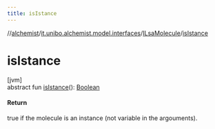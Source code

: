 ```yaml
---
title: isIstance
---
```

//[alchemist](../../../index.html)/[it.unibo.alchemist.model.interfaces](../index.html)/[ILsaMolecule](index.html)/[isIstance](is-istance.html)



# isIstance



[jvm]\
abstract fun [isIstance](is-istance.html)(): [Boolean](https://kotlinlang.org/api/latest/jvm/stdlib/kotlin/-boolean/index.html)



#### Return



true if the molecule is an instance (not variable in the argouments).




